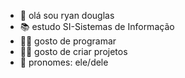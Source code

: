 - 👋 olá sou ryan douglas
- 📚 estudo SI-Sistemas de Informação
- 👨‍💻 gosto de programar
- 👨‍💻 gosto de criar projetos
- 👦 pronomes: ele/dele
